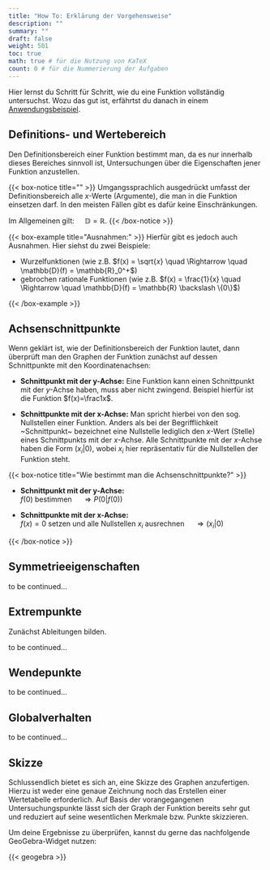 ```yaml
---
title: "How To: Erklärung der Vorgehensweise"
description: ""
summary: ""
draft: false
weight: 501
toc: true
math: true # für die Nutzung von KaTeX
count: 0 # für die Nummerierung der Aufgaben
---
```


Hier lernst du Schritt für Schritt, wie du eine Funktion vollständig untersuchst.
Wozu das gut ist, erfährtst du danach in einem [Anwendungsbeispiel](/hbf1/4-funktionsuntersuchung/anwendungsbeispiel/).

## Definitions- und Wertebereich

Den Definitionsbereich einer Funktion bestimmt man, da es nur innerhalb dieses Bereiches sinnvoll ist, Untersuchungen über die Eigenschaften jener Funktion anzustellen.

{{< box-notice title="" >}}
Umgangssprachlich ausgedrückt umfasst der Definitionsbereich alle $x$-Werte (Argumente), die man in die Funktion einsetzen darf.
In den meisten Fällen gibt es dafür keine Einschränkungen.
<!-- Sprich: "Man darf alles einsetzen." -->

Im Allgemeinen gilt: $\quad \mathbb{D} = \mathbb{R}$.
{{< /box-notice >}}

{{< box-example title="Ausnahmen:" >}}
Hierfür gibt es jedoch auch Ausnahmen. Hier siehst du zwei Beispiele:

- Wurzelfunktionen (wie z.B. $f(x) = \sqrt{𝑥} \quad \Rightarrow \quad \mathbb{D}(f) = \mathbb{R}_0^+$)
- gebrochen rationale Funktionen (wie z.B. $f(x) = \frac{1}{x} \quad \Rightarrow \quad \mathbb{D}(f) = \mathbb{R} \backslash \{0\}$)

{{< /box-example >}}

## Achsenschnittpunkte

Wenn geklärt ist, wie der Definitionsbereich der Funktion lautet, dann überprüft man den Graphen der Funktion zunächst auf dessen Schnittpunkte mit den Koordinatenachsen:

- **Schnittpunkt mit der y-Achse:** Eine Funktion kann einen Schnittpunkt mit der $y$-Achse haben, muss aber nicht zwingend. Beispiel hierfür ist die Funktion $f(x)=\frac1x$.

- **Schnittpunkte mit der x-Achse:** Man spricht hierbei von den sog. Nullstellen einer Funktion. Anders als bei der Begrifflichkeit ~Schnittpunkt~ bezeichnet eine Nullstelle lediglich den $x$-Wert (Stelle) eines Schnittpunkts mit der $x$-Achse. Alle Schnittpunkte mit der $x$-Achse haben die Form $(x_i|0)$, wobei $x_i$ hier repräsentativ für die Nullstellen der Funktion steht.

{{< box-notice title="Wie bestimmt man die Achsenschnittpunkte?" >}}

- **Schnittpunkt mit der y-Achse:** \
$f(0)$ bestimmen $\quad \Rightarrow P(0|f(0))$

- **Schnittpunkte mit der x-Achse:** \
$f(x) = 0$ setzen und alle Nullstellen $x_i$ ausrechnen $\quad \Rightarrow (x_i|0)$

{{< /box-notice >}}

## Symmetrieeigenschaften

to be continued...

## Extrempunkte

Zunächst Ableitungen bilden.

to be continued...

## Wendepunkte

to be continued...

<!-- ## Steigungs-, Krümmungs- und Monotonieverhalten

to be continued... -->

## Globalverhalten

to be continued...

## Skizze

Schlussendlich bietet es sich an, eine Skizze des Graphen anzufertigen. Hierzu ist weder eine genaue Zeichnung noch das Erstellen einer Wertetabelle erforderlich. Auf Basis der vorangegangenen Untersuchungspunkte lässt sich der Graph der Funktion bereits sehr gut und reduziert auf seine wesentlichen Merkmale bzw. Punkte skizzieren.

Um deine Ergebnisse zu überprüfen, kannst du gerne das nachfolgende GeoGebra-Widget nutzen:

{{< geogebra >}}
